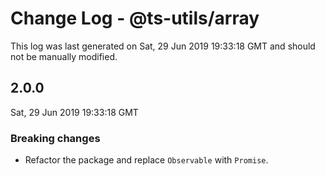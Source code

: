 # Change Log - @ts-utils/array

This log was last generated on Sat, 29 Jun 2019 19:33:18 GMT and should not be manually modified.

## 2.0.0
Sat, 29 Jun 2019 19:33:18 GMT

### Breaking changes

- Refactor the package and replace `Observable` with `Promise`.

